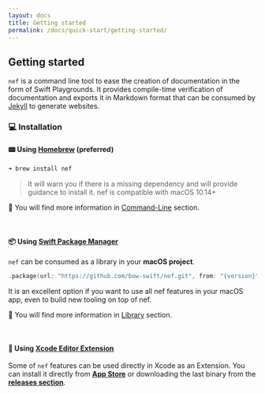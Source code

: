 ```yaml
---
layout: docs
title: Getting started
permalink: /docs/quick-start/getting-started/
---
```


## Getting started
 `nef` is a command line tool to ease the creation of documentation in the form of Swift Playgrounds. It provides compile-time verification of documentation and exports it in Markdown format that can be consumed by [Jekyll](https://jekyllrb.com/) to generate websites.

### 💻 Installation

#### 📟 Using [Homebrew](https://github.com/bow-swift/homebrew-nef) (preferred)

 ```bash
 ➜ brew install nef
 ```

 > It will warn you if there is a missing dependency and will provide guidance to install it. nef is compatible with macOS 10.14+

 📣 You will find more information in [Command-Line](/docs/command-line/creating-a-nef-playground/) section.

 &nbsp;

#### 📦 Using [Swift Package Manager](https://developer.apple.com/documentation/xcode/creating_a_swift_package_with_xcode)

 `nef` can be consumed as a library in your **macOS project**.

 ```swift
 .package(url: "https://github.com/bow-swift/nef.git", from: "{version}")
 ```

 It is an excellent option if you want to use all nef features in your macOS app, even to build new tooling on top of nef.

 📣 You will find more information in [Library](/docs/library/how-to-use-nef-library/) section.
 
 &nbsp;

#### 🔌 Using [Xcode Editor Extension](https://github.com/bow-swift/nef-plugin)

 Some of `nef` features can be used directly in Xcode as an Extension. You can install it directly from [**App Store**](https://apps.apple.com/app/nef/id1479391704?mt=8) or downloading the last binary from the [**releases section**](https://github.com/bow-swift/nef-plugin/releases).
 
